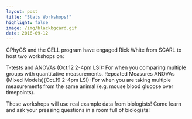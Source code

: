 ```yaml
---
layout: post
title: "Stats Workshops!"
highlight: false
image: /img/blackbgcard.gif
date: 2016-09-12  
---
```


CPhyGS and the CELL program have engaged Rick White from SCARL to host two workshops on:

T-tests and ANOVAs (Oct.12 2-4pm LSI): For when you comparing multiple groups with quantitative measurements.
Repeated Measures ANOVAs (Mixed Models)(Oct.19 2-4pm LSI): For when you are taking multiple measurements from the same animal (e.g. mouse blood glucose over timepoints).

These workshops will use real example data from biologists! Come learn and ask your pressing questions in a room full of biologists!

